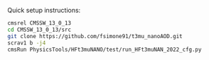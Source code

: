Quick setup instructions:

```bash
cmsrel CMSSW_13_0_13
cd CMSSW_13_0_13/src
git clone https://github.com/fsimone91/t3mu_nanoAOD.git
scrav1 b -j4
cmsRun PhysicsTools/HFt3muNANO/test/run_HFt3muNAN_2022_cfg.py
```
